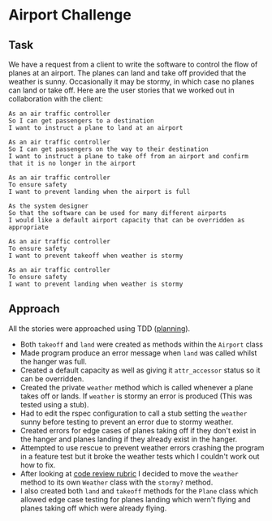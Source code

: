 Airport Challenge
=================

Task
-----

We have a request from a client to write the software to control the flow of planes at an airport. The planes can land and take off provided that the weather is sunny. Occasionally it may be stormy, in which case no planes can land or take off.  Here are the user stories that we worked out in collaboration with the client:

```
As an air traffic controller 
So I can get passengers to a destination 
I want to instruct a plane to land at an airport

As an air traffic controller 
So I can get passengers on the way to their destination 
I want to instruct a plane to take off from an airport and confirm that it is no longer in the airport

As an air traffic controller 
To ensure safety 
I want to prevent landing when the airport is full 

As the system designer
So that the software can be used for many different airports
I would like a default airport capacity that can be overridden as appropriate

As an air traffic controller 
To ensure safety 
I want to prevent takeoff when weather is stormy 

As an air traffic controller 
To ensure safety 
I want to prevent landing when weather is stormy 
```

Approach
---------

All the stories were approached using TDD ([planning](https://github.com/KaneG9/airport_challenge/blob/master/Airport_plan.HEIC)).
* Both `takeoff` and `land` were created as methods within the `Airport` class
* Made program produce an error message when `land` was called whilst the hanger was full.
* Created a default capacity as well as giving it `attr_accessor` status so it can be overridden.
* Created the private `weather` method which is called whenever a plane takes off or lands. If `weather` is stormy an error is produced (This was tested using a stub).
* Had to edit the rspec configuration to call a stub setting the `weather` sunny before testing to prevent an error due to stormy weather. 
* Created errors for edge cases of planes taking off if they don't exist in the hanger and planes landing if they already exist in the hanger.
* Attempted to use rescue to prevent weather errors crashing the program in a feature test but it broke the weather tests which I couldn't work out how to fix.
* After looking at [code review rubric](docs/review.md) I decided to move the `weather` method to its own `Weather` class with the `stormy?` method.
* I also created both `land` and `takeoff` methods for the `Plane` class which allowed edge case testing for planes landing which wern't flying and planes taking off which were already flying.